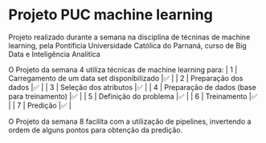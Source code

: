 # Projeto PUC machine learning

Projeto realizado durante a semana na disciplina de técninas de machine learning, pela Pontíficia Universidade Católica do Parnaná, curso de Big Data e Inteligência Analitíca
 
O Projeto da semana 4 utiliza técnicas de machine learning para:
	| 1 | Carregamento de um data set disponibilizado |✅ | 
 | 2 | Preparação dos dados |✅ |
	| 3 | Seleção dos atributos |✅ |
 | 4 | Preparação de dados (base para treinamento) |✅ |
 | 5 | Definição do problema |✅ |
 | 6 | Treinamento |✅ |
 | 7 | Predição |✅ |

 
O Projeto da semana 8 facilita com a utilização de pipelines, invertendo a ordem de alguns pontos para obtenção da predição.
